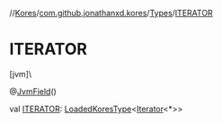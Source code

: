 //[Kores](../../../index.md)/[com.github.jonathanxd.kores](../index.md)/[Types](index.md)/[ITERATOR](-i-t-e-r-a-t-o-r.md)

# ITERATOR

[jvm]\

@[JvmField](https://kotlinlang.org/api/latest/jvm/stdlib/kotlin.jvm/-jvm-field/index.html)()

val [ITERATOR](-i-t-e-r-a-t-o-r.md): [LoadedKoresType](../../com.github.jonathanxd.kores.type/-loaded-kores-type/index.md)<[Iterator](https://kotlinlang.org/api/latest/jvm/stdlib/kotlin.collections/-iterator/index.html)<*>>
